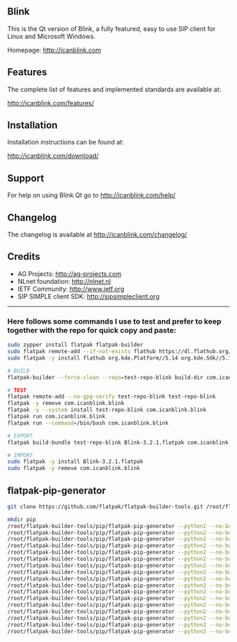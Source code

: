 ## Blink
This is the Qt version of Blink, a fully featured, easy to use SIP client
for Linux and Microsoft Windows.

Homepage: http://icanblink.com

## Features

The complete list of features and implemented standards are available at:

http://icanblink.com/features/

## Installation

Installation instructions can be found at:

http://icanblink.com/download/

## Support

For help on using Blink Qt go to http://icanblink.com/help/

## Changelog

The changelog is available at http://icanblink.com/changelog/

## Credits

 * AG Projects: http://ag-projects.com
 * NLnet foundation: http://nlnet.nl
 * IETF Community: http://www.ietf.org
 * SIP SIMPLE client SDK: http://sipsimpleclient.org

------

### Here follows some commands I use to test and prefer to keep together with the repo for quick copy and paste:
```bash
sudo zypper install flatpak flatpak-builder
sudo flatpak remote-add --if-not-exists flathub https://dl.flathub.org/repo/flathub.flatpakrepo
sudo flatpak -y install flathub org.kde.Platform//5.14 org.kde.Sdk//5.14 io.qt.qtwebkit.BaseApp//5.14

# BUILD
flatpak-builder --force-clean --repo=test-repo-blink build-dir com.icanblink.blink.json

# TEST
flatpak remote-add --no-gpg-verify test-repo-blink test-repo-blink
flatpak -y remove com.icanblink.blink
flatpak -y --system install test-repo-blink com.icanblink.blink
flatpak run com.icanblink.blink
flatpak run --command=/bin/bash com.icanblink.blink

# EXPORT
flatpak build-bundle test-repo-blink Blink-3.2.1.flatpak com.icanblink.blink

# IMPORT
sudo flatpak -y install Blink-3.2.1.flatpak
sudo flatpak -y remove com.icanblink.blink

```

## flatpak-pip-generator
```bash
git clone https://github.com/flatpak/flatpak-builder-tools.git /root/flatpak-builder-tools

mkdir pip
/root/flatpak-builder-tools/pip/flatpak-pip-generator --python2 --no-build-isolation NO_BUILD_ISOLATION pip --output pip/pip
/root/flatpak-builder-tools/pip/flatpak-pip-generator --python2 --no-build-isolation NO_BUILD_ISOLATION setuptools --output pip/setuptools
/root/flatpak-builder-tools/pip/flatpak-pip-generator --python2 --no-build-isolation NO_BUILD_ISOLATION wheel --output pip/wheel
/root/flatpak-builder-tools/pip/flatpak-pip-generator --python2 --no-build-isolation NO_BUILD_ISOLATION Cython --output pip/Cython
/root/flatpak-builder-tools/pip/flatpak-pip-generator --python2 --no-build-isolation NO_BUILD_ISOLATION cffi --output pip/cffi
/root/flatpak-builder-tools/pip/flatpak-pip-generator --python2 --no-build-isolation NO_BUILD_ISOLATION dnspython --output pip/dnspython
/root/flatpak-builder-tools/pip/flatpak-pip-generator --python2 --no-build-isolation NO_BUILD_ISOLATION gmpy2 --output pip/gmpy2
/root/flatpak-builder-tools/pip/flatpak-pip-generator --python2 --no-build-isolation NO_BUILD_ISOLATION google-api-python-client --output pip/google-api-python-client
/root/flatpak-builder-tools/pip/flatpak-pip-generator --python2 --no-build-isolation NO_BUILD_ISOLATION greenlet --output pip/greenlet
/root/flatpak-builder-tools/pip/flatpak-pip-generator --python2 --no-build-isolation NO_BUILD_ISOLATION incremental --output pip/incremental
/root/flatpak-builder-tools/pip/flatpak-pip-generator --python2 --no-build-isolation NO_BUILD_ISOLATION lxml --output pip/lxml
/root/flatpak-builder-tools/pip/flatpak-pip-generator --python2 --no-build-isolation NO_BUILD_ISOLATION oauth2client --output pip/oauth2client
/root/flatpak-builder-tools/pip/flatpak-pip-generator --python2 --no-build-isolation NO_BUILD_ISOLATION python-application --output pip/python-application
/root/flatpak-builder-tools/pip/flatpak-pip-generator --python2 --no-build-isolation NO_BUILD_ISOLATION python-dateutil --output pip/python-dateutil
/root/flatpak-builder-tools/pip/flatpak-pip-generator --python2 --no-build-isolation NO_BUILD_ISOLATION python-gnutls --output pip/python-gnutls
/root/flatpak-builder-tools/pip/flatpak-pip-generator --python2 --no-build-isolation NO_BUILD_ISOLATION python-otr --output pip/python-otr
/root/flatpak-builder-tools/pip/flatpak-pip-generator --python2 --no-build-isolation NO_BUILD_ISOLATION Twisted --output pip/Twisted

```

